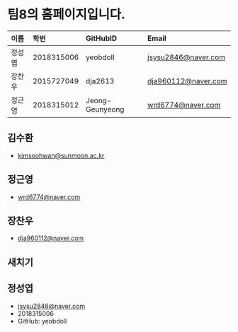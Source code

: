 # 팀8의 홈페이지입니다.

|이름|학번|GitHubID|Email|
|:---|:---|:---|:---|
|정성엽|2018315006|yeobdoll|jsysu2846@naver.com|
|장찬우|2015727049|dja2613|dja960112@naver.com|
|정근영|2018315012|Jeong-Geunyeong|wrd6774@naver.com|

## 김수환
- kimsoohwan@sunmoon.ac.kr

## 정근영
- wrd6774@naver.com

## 장찬우
- dja960112@naver.com

## 새치기

## 정성엽
- jsysu2846@naver.com
- 2018315006
- GitHub: yeobdoll